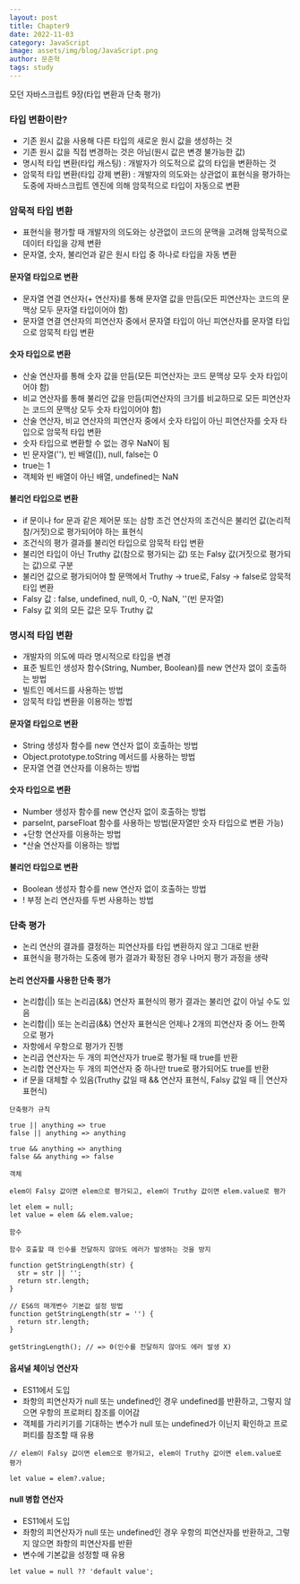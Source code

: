 ```yaml
---
layout: post
title: Chapter9
date: 2022-11-03
category: JavaScript
image: assets/img/blog/JavaScript.png
author: 문준혁
tags: study
---
```


모던 자바스크립트 9장(타입 변환과 단축 평가)

### 타입 변환이란?

* 기존 원시 값을 사용해 다른 타입의 새로운 원시 값을 생성하는 것
* 기존 원시 값을 직접 변경하는 것은 아님(원시 값은 변경 불가능한 값)
* 명시적 타입 변환(타입 캐스팅) : 개발자가 의도적으로 값의 타입을 변환하는 것
* 암묵적 타입 변환(타입 강제 변환) : 개발자의 의도와는 상관없이 표현식을 평가하는 도중에 자바스크립트 엔진에 의해 암묵적으로 타입이 자동으로 변환

### 암묵적 타입 변환

* 표현식을 평가할 때 개발자의 의도와는 상관없이 코드의 문맥을 고려해 암묵적으로 데이터 타입을 강제 변환
* 문자열, 숫자, 불리언과 같은 원시 타입 중 하나로 타입을 자동 변환

#### 문자열 타입으로 변환

* 문자열 연결 연산자(+ 연산자)를 통해 문자열 값을 만듬(모든 피연산자는 코드의 문맥상 모두 문자열 타입이어야 함)
* 문자열 연결 연산자의 피연산자 중에서 문자열 타입이 아닌 피연산자를 문자열 타입으로 암묵적 타입 변환

#### 숫자 타입으로 변환

* 산술 연산자를 통해 숫자 값을 만듬(모든 피연산자는 코드 문맥상 모두 숫자 타입이어야 함)
* 비교 연산자를 통해 불리언 값을 만듬(피연산자의 크기를 비교하므로 모든 피연산자는 코드의 문맥상 모두 숫자 타입이어야 함)
* 산술 연산자, 비교 연산자의 피연산자 중에서 숫자 타입이 아닌 피연산자를 숫자 타입으로 암묵적 타입 변환
* 숫자 타입으로 변환할 수 없는 경우 NaN이 됨
* 빈 문자열(''), 빈 배열([]), null, false는 0
* true는 1
* 객체와 빈 배열이 아닌 배열, undefined는 NaN

#### 불리언 타입으로 변환

* if 문이나 for 문과 같은 제어문 또는 삼항 조건 연산자의 조건식은 불리언 값(논리적 참/거짓)으로 평가되어야 하는 표현식
* 조건식의 평가 결과를 불리언 타입으로 암묵적 타입 변환
* 불리언 타입이 아닌 Truthy 값(참으로 평가되는 값) 또는 Falsy 값(거짓으로 평가되는 값)으로 구분
* 불리언 값으로 평가되어야 할 문맥에서 Truthy → true로, Falsy → false로 암묵적 타입 변환
* Falsy 값 : false, undefined, null, 0, -0, NaN, ''(빈 문자열)
* Falsy 값 외의 모든 값은 모두 Truthy 값

### 명시적 타입 변환

* 개발자의 의도에 따라 명시적으로 타입을 변경
* 표준 빌트인 생성자 함수(String, Number, Boolean)를 new 연산자 없이 호출하는 방법
* 빌트인 메서드를 사용하는 방법
* 암묵적 타입 변환을 이용하는 방법

#### 문자열 타입으로 변환

* String 생성자 함수를 new 연산자 없이 호출하는 방법
* Object.prototype.toString 메서드를 사용하는 방법
* 문자열 연결 연산자를 이용하는 방법

#### 숫자 타입으로 변환

* Number 생성자 함수를 new 연산자 없이 호출하는 방법
* parseInt, parseFloat 함수를 사용하는 방법(문자열만 숫자 타입으로 변환 가능)
* +단항 연산자를 이용하는 방법
* *산술 연산자를 이용하는 방법

#### 불리언 타입으로 변환

* Boolean 생성자 함수를 new 연산자 없이 호출하는 방법
* ! 부정 논리 연산자를 두번 사용하는 방법

### 단축 평가

* 논리 연산의 결과를 결정하는 피연산자를 타입 변환하지 않고 그대로 반환
* 표현식을 평가하는 도중에 평가 결과가 확정된 경우 나머지 평가 과정을 생략

#### 논리 연산자를 사용한 단축 평가

* 논리합(||) 또는 논리곱(&&) 연산자 표현식의 평가 결과는 불리언 값이 아닐 수도 있음
* 논리합(||) 또는 논리곱(&&) 연산자 표현식은 언제나 2개의 피연산자 중 어느 한쪽으로 평가
* 자항에서 우항으로 평가가 진행
* 논리곱 연산자는 두 개의 피연산자가 true로 평가될 때 true를 반환
* 논리합 연산자는 두 개의 피연산자 중 하나만 true로 평가되어도 true를 반환
* if 문을 대체할 수 있음(Truthy 값일 때 && 연산자 표현식, Falsy  값일 때 || 연산자 표현식)

```
단축평가 규칙

true || anything => true
false || anything => anything

true && anything => anything
false && anything => false
```

```
객체

elem이 Falsy 값이면 elem으로 평가되고, elem이 Truthy 값이면 elem.value로 평가

let elem = null;
let value = elem && elem.value;
```

```
함수

함수 호출할 때 인수를 전달하지 않아도 에러가 발생하는 것을 방지

function getStringLength(str) {
  str = str || '';
  return str.length;
}

// ES6의 매개변수 기본값 설정 방법
function getStringLength(str = '') {
  return str.length;
}

getStringLength(); // => 0(인수를 전달하지 않아도 에러 발생 X)
```

#### 옵셔널 체이닝 연산자

* ES11에서 도입
* 좌항의 피연산자가 null 또는 undefined인 경우 undefined를 반환하고, 그렇지 않으면 우항의 프로퍼티 참조를 이어감
* 객체를 가리키기를 기대하는 변수가 null 또는 undefined가 이닌지 확인하고 프로퍼티를 참조할 때 유용

```
// elem이 Falsy 값이면 elem으로 평가되고, elem이 Truthy 값이면 elem.value로 평가

let value = elem?.value;
```

#### null 병합 연산자

* ES11에서 도입
* 좌항의 피연산자가 null 또는 undefined인 경우 우항의 피연산자를 반환하고, 그렇지 않으면 좌항의 피연산자를 반환
* 변수에 기본값을 성정할 때 유용

```
let value = null ?? 'default value';
```